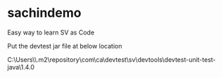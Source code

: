 # sachindemo
Easy way to learn SV as Code

Put the devtest jar file at below location

C:\\Users\\<User>\\.m2\repository\com\ca\devtest\sv\devtools\devtest-unit-test-java\1.4.0

